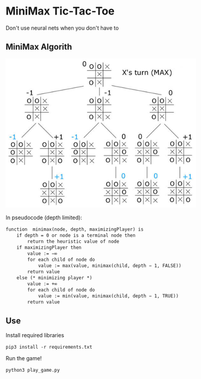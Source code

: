 # MiniMax Tic-Tac-Toe
Don't use neural nets when you don't have to

## MiniMax Algorith

![](./pics/minimax_tictactoe.jpg)


In pseudocode (depth limited):

```
function  minimax(node, depth, maximizingPlayer) is
    if depth = 0 or node is a terminal node then
        return the heuristic value of node
    if maximizingPlayer then
        value := −∞
        for each child of node do
            value := max(value, minimax(child, depth − 1, FALSE))
        return value
    else (* minimizing player *)
        value := +∞
        for each child of node do
            value := min(value, minimax(child, depth − 1, TRUE))
        return value
```

## Use
Install required libraries
```
pip3 install -r requirements.txt
```

Run the game!
```
python3 play_game.py
```
